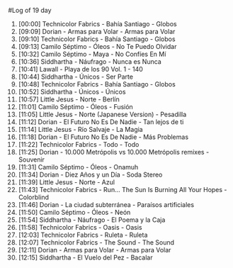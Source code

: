 #Log of 19 day

1. [00:00] Technicolor Fabrics - Bahía Santiago - Globos
1. [09:09] Dorian - Armas para Volar - Armas para Volar
1. [09:10] Technicolor Fabrics - Bahía Santiago - Globos
1. [09:13] Camilo Séptimo - Óleos - No Te Puedo Olvidar
1. [10:32] Camilo Séptimo - Maya - No Confíes En Mí
1. [10:36] Siddhartha - Náufrago - Nunca es Nunca
1. [10:41] Lawall - Playa de los 90 Vol. 1 - 140
1. [10:44] Siddhartha - Únicos - Ser Parte
1. [10:48] Technicolor Fabrics - Bahía Santiago - Globos
1. [10:52] Siddhartha - Únicos - Únicos
1. [10:57] Little Jesus - Norte - Berlín
1. [11:01] Camilo Séptimo - Óleos - Fusión
1. [11:05] Little Jesus - Norte (Japanese Version) - Pesadilla
1. [11:12] Dorian - El Futuro No Es De Nadie - Tan lejos de ti
1. [11:14] Little Jesus - Río Salvaje - La Magia
1. [11:18] Dorian - El Futuro No Es De Nadie - Más Problemas
1. [11:22] Technicolor Fabrics - Todo - Todo
1. [11:25] Dorian - 10.000 Metrópolis vs 10.000 Metrópolis remixes - Souvenir
1. [11:31] Camilo Séptimo - Óleos - Onamuh
1. [11:34] Dorian - Diez Años y un Día - Soda Stereo
1. [11:39] Little Jesus - Norte - Azul
1. [11:43] Technicolor Fabrics - Run... The Sun Is Burning All Your Hopes - Colorblind
1. [11:46] Dorian - La ciudad subterránea - Paraísos artificiales
1. [11:50] Camilo Séptimo - Óleos - Neón
1. [11:54] Siddhartha - Náufrago - El Poema y la Caja
1. [11:58] Technicolor Fabrics - Oasis - Oasis
1. [12:03] Technicolor Fabrics - Ruleta - Ruleta
1. [12:07] Technicolor Fabrics - The Sound - The Sound
1. [12:11] Dorian - Armas para Volar - Armas para Volar
1. [12:15] Siddhartha - El Vuelo del Pez - Bacalar
